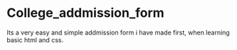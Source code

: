 # College_addmission_form
Its a very easy and simple addmission form i have made first, when learning basic html and css.
